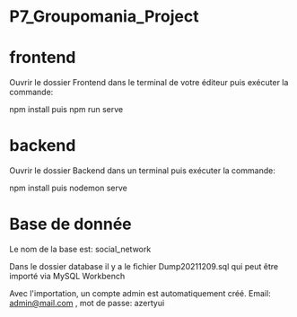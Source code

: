 # P7_Groupomania_Project

# frontend
Ouvrir le dossier Frontend dans le terminal de votre éditeur puis exécuter la commande:

npm install puis npm run serve

# backend

Ouvrir le dossier Backend dans un terminal puis exécuter la commande:

npm install puis nodemon serve

# Base de donnée

Le nom de la base est: social_network

Dans le dossier database il y a le fichier Dump20211209.sql qui peut être importé via MySQL Workbench

Avec l'importation, un compte admin est automatiquement créé. Email: admin@mail.com , mot de passe: azertyui
